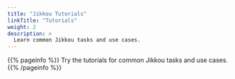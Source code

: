 ```yaml
---
title: "Jikkou Tutorials"
linkTitle: "Tutorials"
weight: 2
description: >
  Learn common Jikkou tasks and use cases.
---
```


{{% pageinfo %}}
Try the tutorials for common Jikkou tasks and use cases.
{{% /pageinfo %}}

